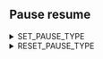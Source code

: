 ## Pause resume 


<details><summary>SET_PAUSE_TYPE</summary>

```
[gcode_macro SET_PAUSE_TYPE]
gcode:
        SET_GCODE_VARIABLE MACRO=VARIABLES_LIST VARIABLE=pause_type VALUE={params.TYPE}
```

</details>


<details><summary>RESET_PAUSE_TYPE</summary>

```
[gcode_macro RESET_PAUSE_TYPE]
gcode:
        SET_GCODE_VARIABLE MACRO=VARIABLES_LIST VARIABLE=pause_type VALUE=0

```
</details>


